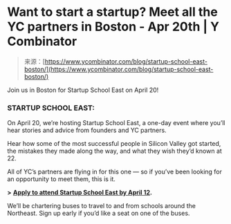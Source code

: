 <!--yml
category: 未分类
date: 2024-05-29 12:42:36
-->

# Want to start a startup? Meet all the YC partners in Boston - Apr 20th | Y Combinator

> 来源：[https://www.ycombinator.com/blog/startup-school-east-boston/](https://www.ycombinator.com/blog/startup-school-east-boston/)

Join us in Boston for Startup School East on April 20!

### STARTUP SCHOOL EAST:

On April 20, we’re hosting Startup School East, a one-day event where you’ll hear stories and advice from founders and YC partners.

Hear how some of the most successful people in Silicon Valley got started, the mistakes they made along the way, and what they wish they’d known at 22\.

All of YC’s partners are flying in for this one — so if you’ve been looking for an opportunity to meet them, this is it.

**>** [**Apply to attend Startup School East by April 12**](https://events.ycombinator.com/suseast24)**.**

We’ll be chartering buses to travel to and from schools around the Northeast. Sign up early if you’d like a seat on one of the buses.
